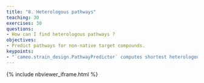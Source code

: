 ```yaml
---
title: "8. Heterologous pathways"
teaching: 30
exercises: 30
questions:
- How can I find heterologous pathways ?
objectives:
- Predict pathways for non-native target compounds.
keypoints:
- "`cameo.strain_design.PathwayPredictor` computes shortest heterologous pathways for a desired product and host organism."
---
```


{% include nbviewer_iframe.html %}
